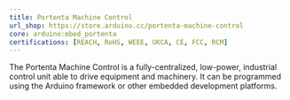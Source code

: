 ```yaml
---
title: Portenta Machine Control
url_shop: https://store.arduino.cc/portenta-machine-control
core: arduino:mbed_portenta
certifications: [REACH, RoHS, WEEE, UKCA, CE, FCC, RCM]
---
```


The Portenta Machine Control is a fully-centralized, low-power, industrial control unit able to drive equipment and machinery. It can be programmed using the Arduino framework or other embedded development platforms.
